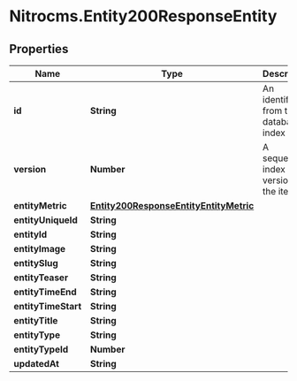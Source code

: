 # Nitrocms.Entity200ResponseEntity

## Properties

Name | Type | Description | Notes
------------ | ------------- | ------------- | -------------
**id** | **String** | An identifier from the database index | [optional] 
**version** | **Number** | A sequential index as version of the item | [optional] 
**entityMetric** | [**Entity200ResponseEntityEntityMetric**](Entity200ResponseEntityEntityMetric.md) |  | [optional] 
**entityUniqueId** | **String** |  | [optional] 
**entityId** | **String** |  | [optional] 
**entityImage** | **String** |  | [optional] 
**entitySlug** | **String** |  | [optional] 
**entityTeaser** | **String** |  | [optional] 
**entityTimeEnd** | **String** |  | [optional] 
**entityTimeStart** | **String** |  | [optional] 
**entityTitle** | **String** |  | [optional] 
**entityType** | **String** |  | [optional] 
**entityTypeId** | **Number** |  | [optional] 
**updatedAt** | **String** |  | [optional] 



